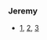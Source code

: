 ### Jeremy
- [1](https://www.youtube.com/watch?v=j-bK-EFt9cY), [2](https://www.youtube.com/watch?v=nWpldCc8msY), [3](https://www.youtube.com/watch?v=EpazNsLlPps)
